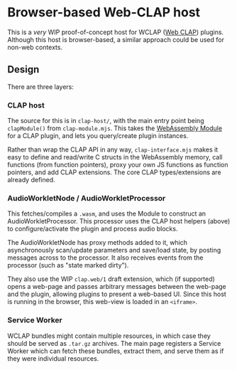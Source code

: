 # Browser-based Web-CLAP host

This is a _very_ WIP proof-of-concept host for WCLAP ([Web CLAP](https://github.com/free-audio/web-clap)) plugins.  Although this host is browser-based, a similar approach could be used for non-web contexts.

## Design

There are three layers:

### CLAP host

The source for this is in `clap-host/`, with the main entry point being `clapModule()` from `clap-module.mjs`.  This takes the [WebAssembly Module](https://developer.mozilla.org/en-US/docs/WebAssembly/JavaScript_interface/Module) for a CLAP plugin, and lets you query/create plugin instances.

Rather than wrap the CLAP API in any way, `clap-interface.mjs` makes it easy to define and read/write C structs in the WebAssembly memory, call functions (from function pointers), proxy your own JS functions as function pointers, and add CLAP extensions.  The core CLAP types/extensions are already defined.

### AudioWorkletNode / AudioWorkletProcessor

This fetches/compiles a `.wasm`, and uses the Module to construct an AudioWorkletProcessor.  This processor uses the CLAP host helpers (above) to configure/activate the plugin and process audio blocks.

The AudioWorkletNode has proxy methods added to it, which asynchronously scan/update parameters and save/load state, by posting messages across to the processor.  It also receives events from the processor (such as "state marked dirty").

They also use the WIP `clap.web/1` draft extension, which (if supported) opens a web-page and passes arbitrary messages between the web-page and the plugin, allowing plugins to present a web-based UI.  Since this host is running in the browser, this web-view is loaded in an `<iframe>`.

### Service Worker

WCLAP bundles might contain multiple resources, in which case they should be served as `.tar.gz` archives.  The main page registers a Service Worker which can fetch these bundles, extract them, and serve them as if they were individual resources.
